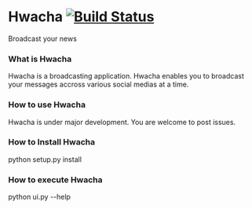 # Hwacha [![Build Status](https://travis-ci.org/shamlikt/Hwacha.svg?branch=master)](https://travis-ci.org/shamlikt/Hwacha)

Broadcast your news

### What is Hwacha

Hwacha is a broadcasting application. Hwacha enables you to broadcast your messages accross various social medias at a time.

### How to use Hwacha

Hwacha is under major development. You are welcome to post issues.

### How to Install Hwacha

python setup.py install 

### How to execute Hwacha

python ui.py --help

